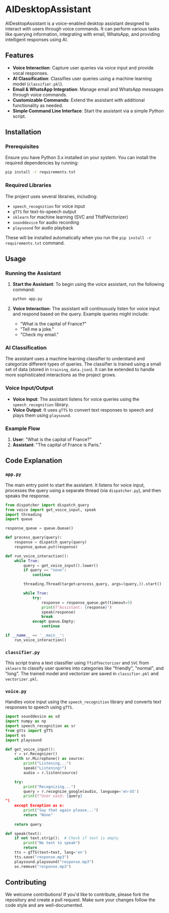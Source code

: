 
# AIDesktopAssistant

AIDesktopAssistant is a voice-enabled desktop assistant designed to interact with users through voice commands. It can perform various tasks like querying information, integrating with email, WhatsApp, and providing intelligent responses using AI.

## Features

- **Voice Interaction**: Capture user queries via voice input and provide vocal responses.
- **AI Classification**: Classifies user queries using a machine learning model (`classifier.pkl`).
- **Email & WhatsApp Integration**: Manage email and WhatsApp messages through voice commands.
- **Customizable Commands**: Extend the assistant with additional functionality as needed.
- **Simple Command Line Interface**: Start the assistant via a simple Python script.

## Installation

### Prerequisites

Ensure you have Python 3.x installed on your system. You can install the required dependencies by running:

```bash
pip install -r requirements.txt
```

### Required Libraries

The project uses several libraries, including:

- `speech_recognition` for voice input
- `gTTS` for text-to-speech output
- `sklearn` for machine learning (SVC and TfidfVectorizer)
- `sounddevice` for audio recording
- `playsound` for audio playback

These will be installed automatically when you run the `pip install -r requirements.txt` command.

## Usage

### Running the Assistant

1. **Start the Assistant**: To begin using the voice assistant, run the following command:

    ```bash
    python app.py
    ```

2. **Voice Interaction**: The assistant will continuously listen for voice input and respond based on the query. Example queries might include:
    - "What is the capital of France?"
    - "Tell me a joke."
    - "Check my email."

### AI Classification

The assistant uses a machine learning classifier to understand and categorize different types of queries. The classifier is trained using a small set of data (stored in `training_data.json`). It can be extended to handle more sophisticated interactions as the project grows.

### Voice Input/Output

- **Voice Input**: The assistant listens for voice queries using the `speech_recognition` library.
- **Voice Output**: It uses `gTTS` to convert text responses to speech and plays them using `playsound`.

### Example Flow

1. **User**: "What is the capital of France?"
2. **Assistant**: "The capital of France is Paris."

## Code Explanation

### `app.py`

The main entry point to start the assistant. It listens for voice input, processes the query using a separate thread (via `dispatcher.py`), and then speaks the response.

```python
from dispatcher import dispatch_query
from voice import get_voice_input, speak
import threading
import queue

response_queue = queue.Queue()

def process_query(query):
    response = dispatch_query(query)
    response_queue.put(response)

def run_voice_interaction():
    while True:
        query = get_voice_input().lower()
        if query == "none":
            continue

        threading.Thread(target=process_query, args=(query,)).start()

        while True:
            try:
                response = response_queue.get(timeout=5)
                print(f"Assistant: {response}")
                speak(response)
                break
            except queue.Empty:
                continue

if __name__ == '__main__':
    run_voice_interaction()
```

### `classifier.py`

This script trains a text classifier using `TfidfVectorizer` and `SVC` from `sklearn` to classify user queries into categories like "friendly", "normal", and "long". The trained model and vectorizer are saved in `classifier.pkl` and `vectorizer.pkl`.

### `voice.py`

Handles voice input using the `speech_recognition` library and converts text responses to speech using `gTTS`.

```python
import sounddevice as sd
import numpy as np
import speech_recognition as sr
from gtts import gTTS
import os
import playsound

def get_voice_input():
    r = sr.Recognizer()
    with sr.Microphone() as source:
        print("Listening...")
        speak("Listening!")
        audio = r.listen(source)

    try:
        print("Recognizing...")
        query = r.recognize_google(audio, language='en-US')
        print(f"User said: {query}
")
    except Exception as e:
        print("Say that again please...")
        return "None"
    
    return query

def speak(text):
    if not text.strip():  # Check if text is empty
        print("No text to speak")
        return
    tts = gTTS(text=text, lang='en')
    tts.save("response.mp3")
    playsound.playsound("response.mp3")
    os.remove("response.mp3")
```

## Contributing

We welcome contributions! If you'd like to contribute, please fork the repository and create a pull request. Make sure your changes follow the code style and are well-documented.



